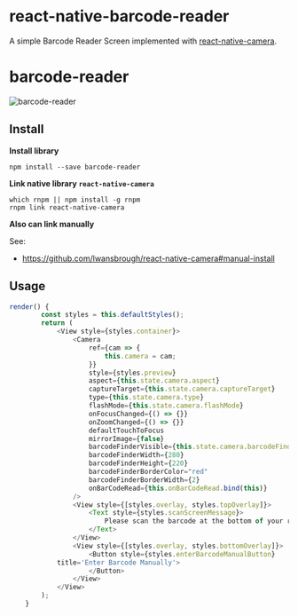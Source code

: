 # react-native-barcode-reader

A simple Barcode Reader Screen implemented with [react-native-camera](https://github.com/lwansbrough/react-native-camera).

# barcode-reader

![barcode-reader](https://github.com/sahir/react-native-barcode-reader/blob/master/screenshots/barcode-reader.jpeg)

## Install

**Install library**

`npm install --save barcode-reader`

**Link native library `react-native-camera`**

```
which rnpm || npm install -g rnpm
rnpm link react-native-camera
```

**Also can link manually**

See:
* https://github.com/lwansbrough/react-native-camera#manual-install

## Usage

```js
render() {
		const styles = this.defaultStyles();
		return (
			<View style={styles.container}>
				<Camera
					ref={cam => {
						this.camera = cam;
					}}
					style={styles.preview}
					aspect={this.state.camera.aspect}
					captureTarget={this.state.camera.captureTarget}
					type={this.state.camera.type}
					flashMode={this.state.camera.flashMode}
					onFocusChanged={() => {}}
					onZoomChanged={() => {}}
					defaultTouchToFocus
					mirrorImage={false}
					barcodeFinderVisible={this.state.camera.barcodeFinderVisible}
					barcodeFinderWidth={280}
					barcodeFinderHeight={220}
					barcodeFinderBorderColor="red"
					barcodeFinderBorderWidth={2}
					onBarCodeRead={this.onBarCodeRead.bind(this)}
				/>
				<View style={[styles.overlay, styles.topOverlay]}>
					<Text style={styles.scanScreenMessage}>
						Please scan the barcode at the bottom of your receipt.
					</Text>
				</View>
				<View style={[styles.overlay, styles.bottomOverlay]}>
					<Button style={styles.enterBarcodeManualButton}
            title='Enter Barcode Manually'>
					</Button>
				</View>
			</View>
		);
	}
```
